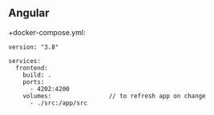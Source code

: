 ## Angular

+docker-compose.yml:
```
version: "3.8"

services:
  frontend:
    build: .
    ports:
      - 4202:4200
    volumes:                // to refresh app on change
      - ./src:/app/src
```